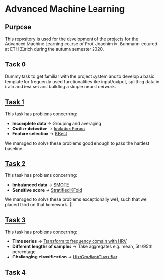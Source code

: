 # Advanced Machine Learning

## Purpose
This repository is used for the development of the projects for the Advanced Machine Learning course of  Prof. Joachim M. Buhmann lectured at ETH Zürich during the autumn semester 2020.

## Task 0
Dummy task to get familiar with the project system and to develop a basic template for frequently used functionalities like input/output, splitting data in train and test set and building a simple neural network.

## [Task 1](https://github.com/lblum95/AML/blob/master/task1/README.md)
This task has problems concerning:
- **Incomplete data** &rightarrow; Grouping and averaging
- **Outlier detection** &rightarrow; [Isolation Forest](https://scikit-learn.org/stable/modules/generated/sklearn.ensemble.IsolationForest.html)
- **Feature selection** &rightarrow; [KBest](https://scikit-learn.org/stable/modules/generated/sklearn.feature_selection.SelectKBest.html)

We managed to solve these problems good enough to pass the hardest baseline.
## [Task 2](https://github.com/lblum95/AML/blob/master/task2/README.md)
This task has problems concerning:
- **Imbalanced data** &rightarrow; [SMOTE](https://imbalanced-learn.readthedocs.io/en/stable/generated/imblearn.over_sampling.SMOTE.html)
- **Sensitive score** &rightarrow; [Stratified KFold](https://scikit-learn.org/stable/modules/generated/sklearn.model_selection.StratifiedKFold.html)

We managed to solve these problems exceptionally well, such that we placed third on that homework. &#129395;
## [Task 3](https://github.com/lblum95/AML/blob/master/task3/README.md)
This task has problems concerning:
- **Time series** &rightarrow; [Transform to frequency domain with HRV](https://neurokit2.readthedocs.io/en/latest/examples/hrv.html#Compute-HRV-features)
- **Different lengths of samples** &rightarrow; Take aggregates e.g. mean, 5th/95th percentage
- **Challenging classification** &rightarrow; [HistGradientClassifier](https://scikit-learn.org/stable/modules/generated/sklearn.ensemble.HistGradientBoostingClassifier.html)
## Task 4
